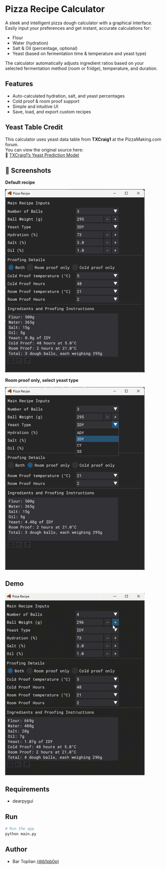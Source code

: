
# Pizza Recipe Calculator

A sleek and intelligent pizza dough calculator with a graphical interface.  
Easily input your preferences and get instant, accurate calculations for:
- Flour
- Water (hydration)
- Salt & Oil (percentage, optional)
- Yeast (based on fermentation time & temperature and yeast type)

The calculator automatically adjusts ingredient ratios based on your selected fermentation method (room or fridge), temperature, and duration.





## Features

- Auto-calculated hydration, salt, and yeast percentages
- Cold proof & room proof support
- Simple and intuitive UI
- Save, load, and export custom recipes


## Yeast Table Credit

This calculator uses yeast data table from **TXCraig1** at the PizzaMaking.com forum.  
You can view the original source here:  
🔗 [TXCraig1’s Yeast Prediction Model](https://www.pizzamaking.com/forum/index.php/topic,26831.msg393271.html#msg393271)
## 📸 Screenshots

**Default recipe**

<img src="https://github.com/b1pb0p/Pizza-Calculator-2.0/blob/main/src/screenshots/Screenshot%202025-04-20%20114608.png" width="450">

**Room proof only, select yeast type**

<img src="https://github.com/b1pb0p/Pizza-Calculator-2.0/blob/main/src/screenshots/Screenshot%202025-04-20%20114737.png" width="450">


## Demo

<img src="https://github.com/b1pb0p/Pizza-Calculator-2.0/blob/main/src/screenshots/Screen%20Recording%202025-04-20%20121654.gif" width="450">

## Requirements

- dearpygui
## Run

```Bash
# Run the app
python main.py
```
## Author

- Bar Toplian [(@b1pb0p)](https://www.github.com/b1pb0p)

